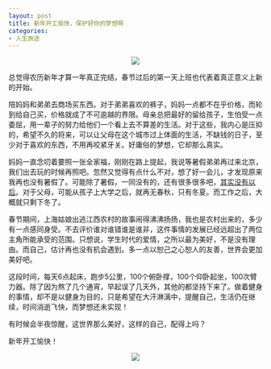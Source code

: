 ```yaml
---
layout: post
title: 新年开工愉快，保护好你的梦想啊
categories:
- 人生旅途
---
```

<center><img src="http://i.imgur.com/lbV2SiP.jpg"></center>

总觉得农历新年才算一年真正完结，春节过后的第一天上班也代表着真正意义上新的开始。

陪妈妈和弟弟去商场买东西。对于弟弟喜欢的裤子，妈妈一点都不在乎价格，而轮到给自己买，价格就成了不可逾越的界限。母亲总把最好的留给孩子，生怕受一点委屈，用一辈子的努力给他们一个看上去不算差的生活。对于这些，我内心是压抑的，希望不久的将来，可以让父母在这个城市过上体面的生活，不缺钱的日子，至少对于喜欢的东西，不用再咬紧牙关。好庸俗的梦想，它却那么真实。

妈妈一直念叨着要照一张全家福，刚刚在路上提起，我说等暑假弟弟再过来北京，我们出去玩的时候再照吧。忽然又觉得有点什么不对，想了好一会儿，才发现原来我再也没有暑假了。可能除了暑假，一同没有的，还有很多很多吧，[其实没有以后](http://xiangyingchang.com/2015/%E5%85%B6%E5%AE%9E%E6%B2%A1%E6%9C%89%E4%BB%A5%E5%90%8E/)。对于父母，可能从孩子上大学之后，就再无春秋，只有冬夏。而工作之后，大概就只剩下冬了。

春节期间，上海姑娘出逃江西农村的故事闹得沸沸扬扬，我也是农村出来的，多少有一点感同身受。不去评价谁对谁错谁是谁非，这件事情的发展已经远超出了两位主角所能承受的范围。只想说，学生时代的爱情，之所以最为美好，不是没有理由。而自己，估计再也没有机会遇到。多一点以恕己之心恕人的友善，世界会更加美好吧。

这段时间，每天6点起床，跑步5公里，100个俯卧撑，100个仰卧起坐，100次臂力器。除了因为熬了几个通宵，早起误了几天外，其他的都坚持下来了。做着健身的事情，却不是以健身为目的，只是希望在大汗淋漓中，提醒自己，生活仍在继续，时间消逝飞快，而梦想还未实现！

有时候会半夜惊醒，这世界那么美好，这样的自己，配得上吗？

新年开工愉快！

<center><img src="http://i.imgur.com/v85NzKV.jpg"></center>



